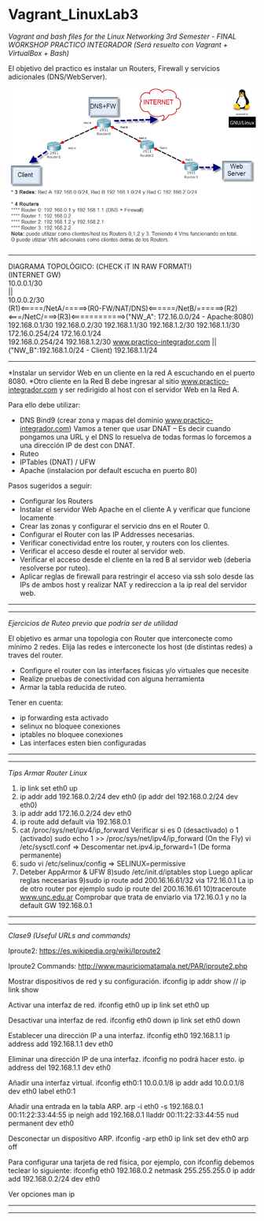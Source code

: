 # Vagrant_LinuxLab3

*_Vagrant and bash files for the Linux Networking 3rd Semester -  FINAL WORKSHOP_*
*PRACTICO INTEGRADOR (Será resuelto con Vagrant + VirtualBox + Bash)*

El objetivo del practico es instalar un Routers, Firewall y servicios adicionales (DNS/WebServer).

![alt tag](https://github.com/exequielrafaela/Vagrant_LinuxLab3/blob/Testing/images/topology_diagram.png)
_____________________________________________________________________________________________________
DIAGRAMA TOPOLÓGICO: (CHECK iT IN RAW FORMAT!) 								                      
                        (INTERNET GW)                    
		        10.0.0.1/30        			                                     
		         ||                                      		                     
   	      		10.0.0.2/30				 		 		             
(R1)<=====/NetA/=====>(R0-FW/NAT/DNS)<======/NetB/======>(R2)<===/NetC/===>(R3)<============>("NW_A": 172.16.0.0/24 - Apache:8080) 
192.168.0.1/30 192.168.0.2/30  192.168.1.1/30 192.168.1.2/30  192.168.1.1/30   172.16.0.254/24   172.16.0.1/24              
192.168.0.254/24                                              192.168.1.2/30                      www.practico-integrador.com         ||					                                  
("NW_B":192.168.1.0/24 - Client)
192.168.1.1/24
_____________________________________________________________________________________________________ 
  
*Instalar un servidor Web en un cliente en la red A escuchando en el puerto 8080.
*Otro cliente en la Red B debe ingresar al sitio www.practico-integrador.com y ser redirigido al host con el servidor Web en la Red A.

Para ello debe utilizar:
* DNS Bind9 (crear zona y mapas del dominio www.practico-integrador.com)
Vamos a tener que usar DNAT – Es decir cuando pongamos una URL y el DNS lo resuelva de todas formas lo forcemos a una dirección  IP de dest con DNAT.
* Ruteo
* IPTables (DNAT) / UFW
* Apache (instalacion por default escucha en puerto 80)

Pasos sugeridos a seguir:
* Configurar los Routers
* Instalar el servidor Web Apache en el cliente A y verificar que funcione locamente
* Crear las zonas y configurar el servicio dns en el Router 0.
* Configurar el Router con las IP Addresses necesarias.
* Verificar conectividad entre los router, y routers con los clientes.
* Verificar el acceso desde el router al servidor web.
* Verificar el acceso desde el cliente en la red B al servidor web (deberia resolverse por ruteo).
* Aplicar reglas de firewall para restringir el acceso via ssh solo desde las IPs de ambos host y realizar NAT y redireccion a la ip real del servidor web.

____________________________________________________________
____________________________________________________________

*Ejercicios de Ruteo previo que podría ser de utilidad*

El objetivo es armar una topologia con Router que interconecte como mínimo 2 redes. 
Elija las redes e interconecte los host (de distintas redes) a traves del router.

* Configure el router con las interfaces fisicas y/o virtuales que necesite
* Realize pruebas de conectividad con alguna herramienta
* Armar la tabla reducida de ruteo.

Tener en cuenta:
* ip forwarding esta activado
* selinux no bloquee conexiones
* iptables no bloquee conexiones
* Las interfaces esten bien configuradas

____________________________________________________________
____________________________________________________________

*Tips Armar Router Linux*

1) ip link set eth0 up
2) ip addr add 192.168.0.2/24 dev eth0 (ip addr del 192.168.0.2/24 dev eth0)
3) ip addr add 172.16.0.2/24 dev eth0
4) ip route add default via 192.168.0.1
5) cat /proc/sys/net/ipv4/ip_forward
Verificar si es 0 (desactivado) o 1 (activado)
sudo echo 1 >> /proc/sys/net/ipv4/ip_forward (On the Fly)
vi /etc/sysctl.conf => Descomentar net.ipv4.ip_forward=1 (De forma permanente)
6) sudo vi /etc/selinux/config => SELINUX=permissive
7) Deteber AppArmor & UFW
8)sudo /etc/init.d/iptables stop
Luego aplicar reglas necesarias
9)sudo ip route add 200.16.16.61/32 via 172.16.0.1
La ip de otro router por ejemplo
sudo ip route del 200.16.16.61
10)traceroute www.unc.edu.ar
Comprobar que trata de enviarlo via 172.16.0.1 y no la default GW 192.168.0.1

____________________________________________________________
____________________________________________________________

*Clase9 (Useful URLs and commands)*

Iproute2:
https://es.wikipedia.org/wiki/Iproute2

Iproute2 Commands:
http://www.mauriciomatamala.net/PAR/iproute2.php

Mostrar dispositivos de red y su configuración.
	ifconfig
	ip addr show // ip link show

Activar una interfaz de red.
	ifconfig eth0 up
	ip link set eth0 up

Desactivar una interfaz de red.
	ifconfig eth0 down
	ip link set eth0 down

Establecer una dirección IP a una interfaz.
	ifconfig eth0 192.168.1.1
	ip address add 192.168.1.1 dev eth0

Eliminar una dirección IP de una interfaz.
	ifconfig no podrá hacer esto.
	ip address del 192.168.1.1 dev eth0

Añadir una interfaz virtual.
	ifconfig eth0:1 10.0.0.1/8
	ip addr add 10.0.0.1/8 dev eth0 label eth0:1

Añadir una entrada en la tabla ARP.
	arp -i eth0 -s 192.168.0.1 00:11:22:33:44:55
	ip neigh add 192.168.0.1 lladdr 00:11:22:33:44:55 nud permanent dev eth0

Desconectar un dispositivo ARP.
	ifconfig -arp eth0
	ip link set dev eth0 arp off

Para configurar una tarjeta de red física, por ejemplo, con ifconfig debemos teclear lo siguiente:
	ifconfig eth0 192.168.0.2 netmask 255.255.255.0
	ip addr add 192.168.0.2/24 dev eth0

Ver opciones
	man ip

____________________________________________________________
____________________________________________________________
